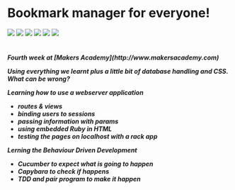 Bookmark manager for everyone!
==========
<div>
<img src = https://img.shields.io/badge/%20-GitHub-orange.svg>
<img src = https://img.shields.io/badge/%20-Ruby-blue.svg>
<img src = https://img.shields.io/badge/%20-RSpec-red.svg>
<img src = https://img.shields.io/badge/%20-Sinatra-FFFF00.svg>
<img src = https://img.shields.io/badge/%20-Capybara-ff0000.svg>
<img src = https://img.shields.io/badge/%20-PotgreSQL-9999ff.svg>
</div>
<br>

<h5> Fourth week at [Makers Academy](http://www.makersacademy.com) 

Using everything we learnt plus a little bit of database handling and CSS. What can be wrong?

Learning how to use a webserver application
  - routes & views
  - binding users to sessions
  - passing information with params
  - using embedded Ruby in HTML
  - testing the pages on localhost with a rack app

Lerning the Behaviour Driven Development
  - Cucumber to expect what is going to happen
  - Capybara to check if happens
  - TDD and pair program to make it happen
